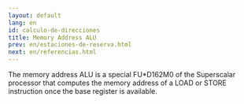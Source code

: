 ```yaml
---
layout: default
lang: en
id: calculo-de-direcciones
title: Memory Address ALU 
prev: en/estaciones-de-reserva.html
next: en/referencias.html
---
```


The memory address ALU is a special FU*D162M0 of the Superscalar processor that computes the memory address of a LOAD or STORE instruction once the base register is available.
